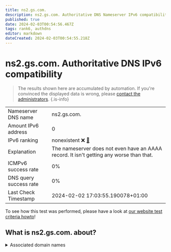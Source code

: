 ```yaml
---
title: ns2.gs.com.
description: ns2.gs.com. Authoritative DNS Nameserver IPv6 compatibility
published: true
date: 2024-02-03T00:54:56.467Z
tags: rank6, authdns
editor: markdown
dateCreated: 2024-02-03T00:54:55.218Z
---
```


# ns2.gs.com. Authoritative DNS IPv6 compatibility

> The results shown here are accumulated by automation. If you're convinced the displayed data is wrong, please [contact the administrators](/howto/chat). 
{.is-info}




|   |   |
| - | - |
| Nameserver DNS name | ns2.gs.com.
| Amount IPv6 address | 0
| IPv6 ranking | nonexistent :x: [🔗](/howto/ranking) |
| Explanation | The nameserver does not even have an AAAA record. It isn't getting any worse than that. |
| ICMPv6 success rate | 0%|
| DNS query success rate | 0% |
| Last Check Timestamp | 2024-02-02 17:03:55.190078+01:00 |

To see how this test was performed, please have a look at [our website test criteria howto](/howto/testcriteria/authdns)!


## What is ns2.gs.com. about?






<details>
<summary>Associated domain names</summary>

www.goldmansachs.com

</details>
